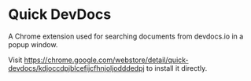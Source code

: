# Quick DevDocs

A Chrome extension used for searching documents from devdocs.io in a popup window.

Visit https://chrome.google.com/webstore/detail/quick-devdocs/kdjoccdpjblcefijcfhnjoljodddedpj to install it directly.
